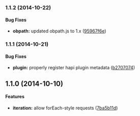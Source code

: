 ### 1.1.2 (2014-10-22)


#### Bug Fixes

* **obpath:** updated obpath.js to 1.x ([95967f6e](https://github.com/bloglovin/bhulk/commit/95967f6e4a860b1951a7e7f7b48aa344247ebea0))


### 1.1.1 (2014-10-21)


#### Bug Fixes

* **plugin:** properly register hapi plugin metadata ([b2707074](https://github.com/bloglovin/bhulk/commit/b270707443ae8fad4dd46006caddb9705c48a668))


## 1.1.0 (2014-10-10)


#### Features

* **iteration:** allow forEach-style requests ([7ba5b11d](https://github.com/bloglovin/bhulk/commit/7ba5b11d44c6b679d270614d47ccb1e5094758fd))

